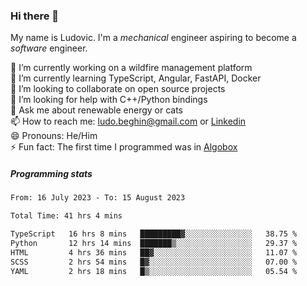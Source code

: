 ### Hi there 👋

My name is Ludovic. I'm a *mechanical* engineer aspiring to become a *software* engineer.

 🔭 I’m currently working on a wildfire management platform<br/>
 🌱 I’m currently learning TypeScript, Angular, FastAPI, Docker<br/>
 👯 I’m looking to collaborate on open source projects<br/>
 🤔 I’m looking for help with C++/Python bindings<br/>
 💬 Ask me about renewable energy or cats<br/>
 📫 How to reach me: ludo.beghin@gmail.com or [Linkedin](https://www.linkedin.com/in/ludovic-beghin/)<br/>
 😄 Pronouns: He/Him<br/>
 ⚡ Fun fact: The first time I programmed was in [Algobox](https://fr.wikipedia.org/wiki/Algobox)<br/>

##### Programming stats
<!--START_SECTION:waka-->

```txt
From: 16 July 2023 - To: 15 August 2023

Total Time: 41 hrs 4 mins

TypeScript   16 hrs 8 mins   █████████▓░░░░░░░░░░░░░░░   38.75 %
Python       12 hrs 14 mins  ███████▒░░░░░░░░░░░░░░░░░   29.37 %
HTML         4 hrs 36 mins   ██▓░░░░░░░░░░░░░░░░░░░░░░   11.07 %
SCSS         2 hrs 54 mins   █▓░░░░░░░░░░░░░░░░░░░░░░░   07.00 %
YAML         2 hrs 18 mins   █▒░░░░░░░░░░░░░░░░░░░░░░░   05.54 %
```

<!--END_SECTION:waka-->
